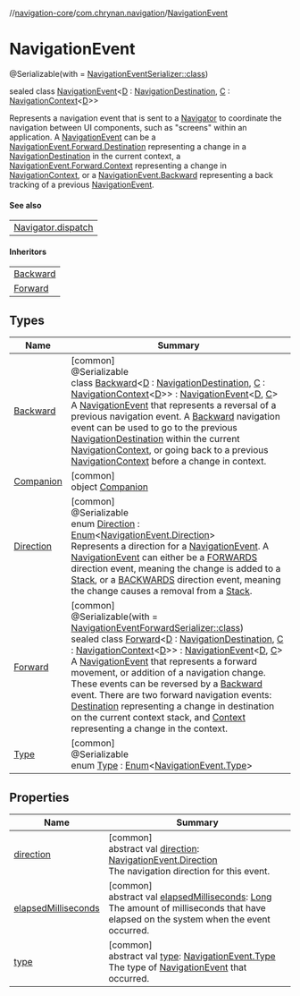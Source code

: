 //[navigation-core](../../../index.md)/[com.chrynan.navigation](../index.md)/[NavigationEvent](index.md)

# NavigationEvent

@Serializable(with = [NavigationEventSerializer::class](../../../../navigation-core/com.chrynan.navigation/-navigation-event-serializer/index.md))

sealed class [NavigationEvent](index.md)&lt;[D](index.md) : [NavigationDestination](../index.md#1223765350%2FClasslikes%2F-215881696), [C](index.md) : [NavigationContext](../-navigation-context/index.md)&lt;[D](index.md)&gt;&gt;

Represents a navigation event that is sent to a [Navigator](../-navigator/index.md) to coordinate the navigation between UI components, such as &quot;screens&quot; within an application. A [NavigationEvent](index.md) can be a [NavigationEvent.Forward.Destination](-forward/-destination/index.md) representing a change in a [NavigationDestination](../index.md#1223765350%2FClasslikes%2F-215881696) in the current context, a [NavigationEvent.Forward.Context](-forward/-context/index.md) representing a change in [NavigationContext](../-navigation-context/index.md), or a [NavigationEvent.Backward](-backward/index.md) representing a back tracking of a previous [NavigationEvent](index.md).

#### See also

| |
|---|
| [Navigator.dispatch](../-navigator/dispatch.md) |

#### Inheritors

| |
|---|
| [Backward](-backward/index.md) |
| [Forward](-forward/index.md) |

## Types

| Name | Summary |
|---|---|
| [Backward](-backward/index.md) | [common]<br>@Serializable<br>class [Backward](-backward/index.md)&lt;[D](-backward/index.md) : [NavigationDestination](../index.md#1223765350%2FClasslikes%2F-215881696), [C](-backward/index.md) : [NavigationContext](../-navigation-context/index.md)&lt;[D](-backward/index.md)&gt;&gt; : [NavigationEvent](index.md)&lt;[D](-backward/index.md), [C](-backward/index.md)&gt; <br>A [NavigationEvent](index.md) that represents a reversal of a previous navigation event. A [Backward](-backward/index.md) navigation event can be used to go to the previous [NavigationDestination](../index.md#1223765350%2FClasslikes%2F-215881696) within the current [NavigationContext](../-navigation-context/index.md), or going back to a previous [NavigationContext](../-navigation-context/index.md) before a change in context. |
| [Companion](-companion/index.md) | [common]<br>object [Companion](-companion/index.md) |
| [Direction](-direction/index.md) | [common]<br>@Serializable<br>enum [Direction](-direction/index.md) : [Enum](https://kotlinlang.org/api/latest/jvm/stdlib/kotlin/-enum/index.html)&lt;[NavigationEvent.Direction](-direction/index.md)&gt; <br>Represents a direction for a [NavigationEvent](index.md). A [NavigationEvent](index.md) can either be a [FORWARDS](-direction/-f-o-r-w-a-r-d-s/index.md) direction event, meaning the change is added to a [Stack](../../../../navigation-core/com.chrynan.navigation/-stack/index.md), or a [BACKWARDS](-direction/-b-a-c-k-w-a-r-d-s/index.md) direction event, meaning the change causes a removal from a [Stack](../../../../navigation-core/com.chrynan.navigation/-stack/index.md). |
| [Forward](-forward/index.md) | [common]<br>@Serializable(with = [NavigationEventForwardSerializer::class](../../../../navigation-core/com.chrynan.navigation/-navigation-event-forward-serializer/index.md))<br>sealed class [Forward](-forward/index.md)&lt;[D](-forward/index.md) : [NavigationDestination](../index.md#1223765350%2FClasslikes%2F-215881696), [C](-forward/index.md) : [NavigationContext](../-navigation-context/index.md)&lt;[D](-forward/index.md)&gt;&gt; : [NavigationEvent](index.md)&lt;[D](-forward/index.md), [C](-forward/index.md)&gt; <br>A [NavigationEvent](index.md) that represents a forward movement, or addition of a navigation change. These events can be reversed by a [Backward](-backward/index.md) event. There are two forward navigation events: [Destination](-forward/-destination/index.md) representing a change in destination on the current context stack, and [Context](-forward/-context/index.md) representing a change in the context. |
| [Type](-type/index.md) | [common]<br>@Serializable<br>enum [Type](-type/index.md) : [Enum](https://kotlinlang.org/api/latest/jvm/stdlib/kotlin/-enum/index.html)&lt;[NavigationEvent.Type](-type/index.md)&gt; |

## Properties

| Name | Summary |
|---|---|
| [direction](direction.md) | [common]<br>abstract val [direction](direction.md): [NavigationEvent.Direction](-direction/index.md)<br>The navigation direction for this event. |
| [elapsedMilliseconds](elapsed-milliseconds.md) | [common]<br>abstract val [elapsedMilliseconds](elapsed-milliseconds.md): [Long](https://kotlinlang.org/api/latest/jvm/stdlib/kotlin/-long/index.html)<br>The amount of milliseconds that have elapsed on the system when the event occurred. |
| [type](type.md) | [common]<br>abstract val [type](type.md): [NavigationEvent.Type](-type/index.md)<br>The type of [NavigationEvent](index.md) that occurred. |
